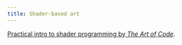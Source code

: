 ```yaml
---
title: Shader-based art
---
```


[Practical intro to shader programming by _The Art of Code_](https://www.youtube.com/watch?v=u5HAYVHsasc).
